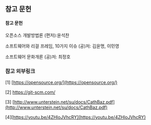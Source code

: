 ## 참고 문헌

#### **참고 문헌**

오픈소스 개발방법론 \(편저\):윤석찬

소프트웨어와 리걸 프레임, 10가지 이슈 \(공\)저: 김윤명, 이민영

소프트웨어 문화개론 \(공\)저: 최정호



### 참고 외부링크

\[1\] [https://opensource.org/](https://opensource.org/)

\[2\] https://git-scm.com/

\[3\] [http://www.unterstein.net/su/docs/CathBaz.pdf](http://www.unterstein.net/su/docs/CathBaz.pdf)

\[4\][https://youtu.be/4ZHloJVhcRY](https://youtu.be/4ZHloJVhcRY)

